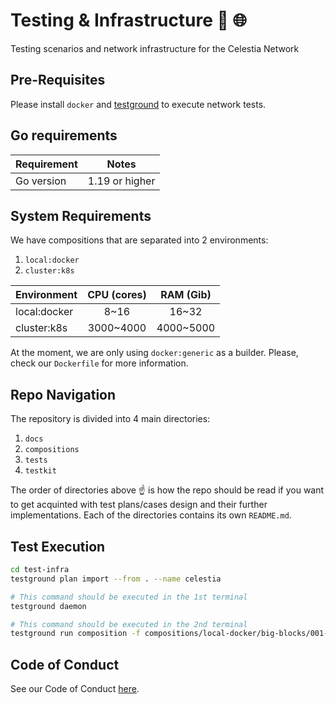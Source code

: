 # Testing & Infrastructure :microscope: :globe_with_meridians:

Testing scenarios and network infrastructure for the Celestia Network

## Pre-Requisites

Please install `docker` and [testground](https://github.com/testground/testground#getting-started) to execute network tests.

## Go requirements

| Requirement | Notes          |
| ----------- | -------------- |
| Go version  | 1.19 or higher |

## System Requirements

We have compositions that are separated into 2 environments:

1. `local:docker`
2. `cluster:k8s`

| Environment  | CPU (cores) | RAM (Gib) |
| ------------ | :---------: | :-------: |
| local:docker |    8~16     |   16~32   |
| cluster:k8s  |  3000~4000  | 4000~5000 |

At the moment, we are only using `docker:generic` as a builder.
Please, check our `Dockerfile` for more information.

## Repo Navigation

The repository is divided into 4 main directories:

1. `docs`
2. `compositions`
3. `tests`
4. `testkit`

The order of directories above :point_up: is how the repo should be read
if you want to get acquinted with test plans/cases design and their further implementations.
Each of the directories contains its own `README.md`.

## Test Execution

```bash
cd test-infra
testground plan import --from . --name celestia

# This command should be executed in the 1st terminal
testground daemon

# This command should be executed in the 2nd terminal
testground run composition -f compositions/local-docker/big-blocks/001-val-large-txs-3.toml --wait
```

## Code of Conduct

See our Code of Conduct [here](https://docs.celestia.org/community/coc).

